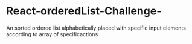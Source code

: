 # React-orderedList-Challenge-
An sorted ordered list alphabetically placed with specific input elements according to array of specificactions
